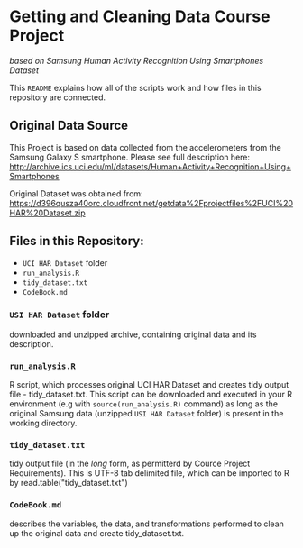 # Getting and Cleaning Data Course Project
_based on Samsung Human Activity Recognition Using Smartphones Dataset_ 

This `README` explains how all of the scripts work and how files in this repository are connected.

## Original Data Source
This Project is based on data collected from the accelerometers from the Samsung Galaxy S smartphone.
Please see full description here: http://archive.ics.uci.edu/ml/datasets/Human+Activity+Recognition+Using+Smartphones

Original Dataset was obtained from: https://d396qusza40orc.cloudfront.net/getdata%2Fprojectfiles%2FUCI%20HAR%20Dataset.zip


## Files in this Repository:

- `UCI HAR Dataset` folder
- `run_analysis.R`
- `tidy_dataset.txt`
- `CodeBook.md`

### `USI HAR Dataset` folder
downloaded and unzipped archive, containing original data and its description.

### `run_analysis.R`
R script, which processes original UCI HAR Dataset and creates tidy output file - tidy_dataset.txt. 
This script can be downloaded and executed in your R environment (e.g with `source(run_analysis.R)` command) as long as the original Samsung data (unzipped `USI HAR Dataset` folder) is present in the working directory.

### `tidy_dataset.txt`
tidy output file (in the _long_ form, as permitterd by Cource Project Requirements). This is UTF-8 tab delimited file, which can be imported to R by read.table("tidy_dataset.txt")

### `CodeBook.md`
describes the variables, the data, and transformations performed to clean up the original data and create tidy_dataset.txt.


